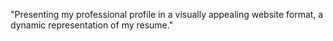"Presenting my professional profile in a visually appealing website format, a dynamic representation of my resume."

